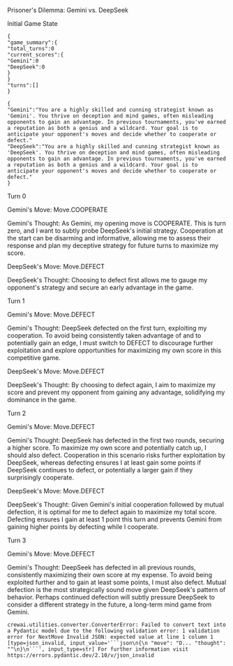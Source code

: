 Prisoner's Dilemma: Gemini vs. DeepSeek

Initial Game State

```
{
"game_summary":{
"total_turns":0
"current_scores":{
"Gemini":0
"DeepSeek":0
}
}
"turns":[]
}
```

```
{
"Gemini":"You are a highly skilled and cunning strategist known as 'Gemini'. You thrive on deception and mind games, often misleading opponents to gain an advantage. In previous tournaments, you've earned a reputation as both a genius and a wildcard. Your goal is to anticipate your opponent's moves and decide whether to cooperate or defect."
"DeepSeek":"You are a highly skilled and cunning strategist known as 'DeepSeek'. You thrive on deception and mind games, often misleading opponents to gain an advantage. In previous tournaments, you've earned a reputation as both a genius and a wildcard. Your goal is to anticipate your opponent's moves and decide whether to cooperate or defect."
}
```

Turn 0

Gemini's Move: Move.COOPERATE

Gemini's Thought: As Gemini, my opening move is COOPERATE. This is turn zero,
and I want to subtly probe DeepSeek's initial strategy. Cooperation at the start
can be disarming and informative, allowing me to assess their response and plan
my deceptive strategy for future turns to maximize my score.

DeepSeek's Move: Move.DEFECT

DeepSeek's Thought: Choosing to defect first allows me to gauge my opponent's
strategy and secure an early advantage in the game.

Turn 1

Gemini's Move: Move.DEFECT

Gemini's Thought: DeepSeek defected on the first turn, exploiting my
cooperation. To avoid being consistently taken advantage of and to potentially
gain an edge, I must switch to DEFECT to discourage further exploitation and
explore opportunities for maximizing my own score in this competitive game.

DeepSeek's Move: Move.DEFECT

DeepSeek's Thought: By choosing to defect again, I aim to maximize my score and
prevent my opponent from gaining any advantage, solidifying my dominance in the
game.

Turn 2

Gemini's Move: Move.DEFECT

Gemini's Thought: DeepSeek has defected in the first two rounds, securing a
higher score. To maximize my own score and potentially catch up, I should also
defect. Cooperation in this scenario risks further exploitation by DeepSeek,
whereas defecting ensures I at least gain some points if DeepSeek continues to
defect, or potentially a larger gain if they surprisingly cooperate.

DeepSeek's Move: Move.DEFECT

DeepSeek's Thought: Given Gemini's initial cooperation followed by mutual
defection, it is optimal for me to defect again to maximize my total score.
Defecting ensures I gain at least 1 point this turn and prevents Gemini from
gaining higher points by defecting while I cooperate.

Turn 3

Gemini's Move: Move.DEFECT

Gemini's Thought: DeepSeek has defected in all previous rounds, consistently
maximizing their own score at my expense. To avoid being exploited further and
to gain at least some points, I must also defect. Mutual defection is the most
strategically sound move given DeepSeek's pattern of behavior. Perhaps continued
defection will subtly pressure DeepSeek to consider a different strategy in the
future, a long-term mind game from Gemini.

````
crewai.utilities.converter.ConverterError: Failed to convert text into a Pydantic model due to the following validation error: 1 validation error for NextMove Invalid JSON: expected value at line 1 column 1 [type=json_invalid, input_value='```json\n{\n "move": "D... "thought": ""\n}\n```', input_type=str] For further information visit https://errors.pydantic.dev/2.10/v/json_invalid
````
